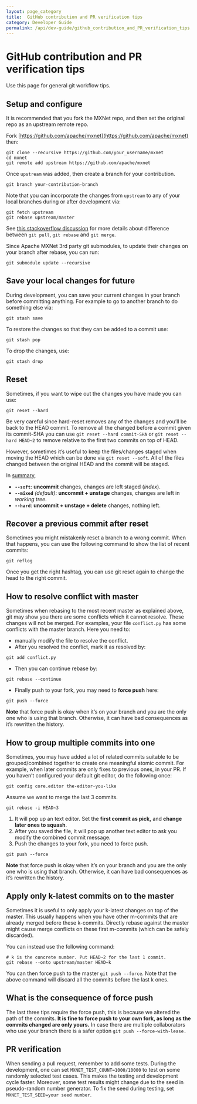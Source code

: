 ```yaml
---
layout: page_category
title:  GitHub contribution and PR verification tips 
category: Developer Guide
permalink: /api/dev-guide/github_contribution_and_PR_verification_tips
---
```

<!--- Licensed to the Apache Software Foundation (ASF) under one -->
<!--- or more contributor license agreements.  See the NOTICE file -->
<!--- distributed with this work for additional information -->
<!--- regarding copyright ownership.  The ASF licenses this file -->
<!--- to you under the Apache License, Version 2.0 (the -->
<!--- "License"); you may not use this file except in compliance -->
<!--- with the License.  You may obtain a copy of the License at -->

<!---   http://www.apache.org/licenses/LICENSE-2.0 -->

<!--- Unless required by applicable law or agreed to in writing, -->
<!--- software distributed under the License is distributed on an -->
<!--- "AS IS" BASIS, WITHOUT WARRANTIES OR CONDITIONS OF ANY -->
<!--- KIND, either express or implied.  See the License for the -->
<!--- specific language governing permissions and limitations -->
<!--- under the License. -->

# GitHub contribution and PR verification tips 

Use this page for general git workflow tips. 

## Setup and configure

It is recommended that you fork the MXNet repo, and then set the original repo as an upstream remote repo. 

Fork [https://github.com/apache/mxnet](https://github.com/apache/mxnet) then:

```
git clone --recursive https://github.com/your_username/mxnet
cd mxnet
git remote add upstream https://github.com/apache/mxnet
```

Once `upstream` was added, then create a branch for your contribution.


```
git branch your-contribution-branch
```

Note that you can incorporate the changes from `upstream` to any of your local branches during or after development via: 

```
git fetch upstream
git rebase upstream/master
```

See [this stackoverflow discussion](https://stackoverflow.com/questions/3357122/git-pull-vs-git-fetch-vs-git-rebase) for more details about difference between `git pull`, `git rebase` and `git merge`.

Since Apache MXNet 3rd party git submodules, to update their changes on your branch after rebase, you can run:

```
git submodule update --recursive
```

## Save your local changes for future

During development, you can save your current changes in your branch before committing anything. For example to go to another branch to do something else via:


```
git stash save
```

To restore the changes so that they can be added to a commit use:


```
git stash pop
```


To drop the changes, use:

```
git stash drop
```

## Reset

Sometimes, if you want to wipe out the changes you have made you can use:

```
git reset --hard
```

Be very careful since hard-reset removes any of the changes and you’ll be back to the HEAD commit. To remove all the changed before a commit given its commit-SHA you can use `git reset --hard commit-SHA` or `git reset --hard HEAD~2` to remove relative to the first two commits on top of HEAD.

However, sometimes it’s useful to keep the files/changes staged when moving the HEAD which can be done via 
`git reset --soft`. All of the files changed between the original HEAD and the commit will be staged.

In [summary](https://stackoverflow.com/a/50022436),


* **`--soft`**: **uncommit** changes, changes are left staged (*index*).
* **`--mixed`** *(default)*: **uncommit + unstage** changes, changes are left in *working tree*.
* **`--hard`**: **uncommit + unstage + delete** changes, nothing left.



## Recover a previous commit after reset

Sometimes you might mistakenly reset a branch to a wrong commit. When that happens, you can use the following command to show the list of recent commits:


```
git reflog
```

Once you get the right hashtag, you can use git reset again to change the head to the right commit.


## How to resolve conflict with master

Sometimes when rebasing to the most recent master as explained above, git may show you there are some conflicts which it cannot resolve. These changes will not be merged. For examples, your file `conflict.py` has some conflicts with the master branch. Here you need to:

* manually modify the file to resolve the conflict.
* After you resolved the conflict, mark it as resolved by:

```
git add conflict.py
```

* Then you can continue rebase by:

```
git rebase --continue
```

* Finally push to your fork, you may need to **force push** here:

```
git push --force
```

**Note** that force push is okay when it’s on your branch and you are the only one who is using that branch. Otherwise, it can have bad consequences as it’s rewritten the history.


## How to group multiple commits into one

Sometimes, you may have added a lot of related commits suitable to be grouped/combined together to create one meaningful atomic commit. For example, when later commits are only fixes to previous ones, in your PR. 
If you haven’t configured your default git editor, do the following once:

```
git config core.editor the-editor-you-like
```

Assume we want to merge the last 3 commits.

```
git rebase -i HEAD~3
```

1. It will pop up an text editor. Set the **first commit as pick,** and **change later ones to squash**.
2. After you saved the file, it will pop up another text editor to ask you modify the combined commit message.
3. Push the changes to your fork, you need to force push.

```
git push --force
```

**Note** that force push is okay when it’s on your branch and you are the only one who is using that branch. Otherwise, it can have bad consequences as it’s rewritten the history.


## Apply only k-latest commits on to the master

Sometimes it is useful to only apply your k-latest changes on top of the master. This usually happens when you have other m-commits that are already merged before these k-commits. Directly rebase against the master might cause merge conflicts on these first m-commits (which can be safely discarded).

You can instead use the following command:


```
# k is the concrete number. Put HEAD~2 for the last 1 commit.
git rebase --onto upstream/master HEAD~k
```

You can then force push to the master `git push --force`. Note that the above command will discard all the commits before the last k ones.


## What is the consequence of force push

The last three tips require the force push, this is because we altered the path of the commits. **It is fine to force push to your own fork, as long as the commits changed are only yours.** In case there are multiple collaborators who use your branch there is a safer option `git push --force-with-lease.`


## PR verification

When sending a pull request, remember to add some tests. During the development, one can set `MXNET_TEST_COUNT=1000/10000` to test on some randomly selected test cases. This makes the testing and development cycle faster. Moreover, some test results might change due to the seed in pseudo-random number generator. To fix the seed during testing, set `MXNET_TEST_SEED=your seed number`.
